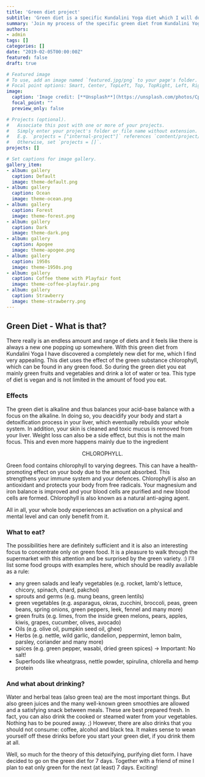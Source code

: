 ```yaml
---
title: 'Green diet project'
subtitle: 'Green diet is a specific Kundalini Yoga diet which I will do for 7 days.'
summary: 'Join my process of the specific green diet from Kundalini Yoga by Yogi Bhajan, see my meals, get inspired and maybe join me next time.' 
authors:
- admin
tags: []
categories: []
date: "2019-02-05T00:00:00Z"
featured: false
draft: true

# Featured image
# To use, add an image named `featured.jpg/png` to your page's folder.
# Focal point options: Smart, Center, TopLeft, Top, TopRight, Left, Right, BottomLeft, Bottom, BottomRight
image:
  caption: 'Image credit: [**Unsplash**](https://unsplash.com/photos/CpkOjOcXdUY)'
  focal_point: ""
  preview_only: false

# Projects (optional).
#   Associate this post with one or more of your projects.
#   Simply enter your project's folder or file name without extension.
#   E.g. `projects = ["internal-project"]` references `content/project/deep-learning/index.md`.
#   Otherwise, set `projects = []`.
projects: []

# Set captions for image gallery.
gallery_item:
- album: gallery
  caption: Default
  image: theme-default.png
- album: gallery
  caption: Ocean
  image: theme-ocean.png
- album: gallery
  caption: Forest
  image: theme-forest.png
- album: gallery
  caption: Dark
  image: theme-dark.png
- album: gallery
  caption: Apogee
  image: theme-apogee.png
- album: gallery
  caption: 1950s
  image: theme-1950s.png
- album: gallery
  caption: Coffee theme with Playfair font
  image: theme-coffee-playfair.png
- album: gallery
  caption: Strawberry
  image: theme-strawberry.png
---
```


## Green Diet - What is that?

There really is an endless amount and range of diets and it feels like there is always a new one popping up somewhere. With this green diet from Kundalini Yoga I have discovered a completely new diet for me, which I find very appealing. This diet uses the effect of the green substance chlorophyll, which can be found in any green food. So during the green diet you eat mainly green fruits and vegetables and drink a lot of water or tea. This type of diet is vegan and is not limited in the amount of food you eat. 

### Effects

The green diet is alkaline and thus balances your acid-base balance with a focus on the alkaline. In doing so, you deacidify your body and start a detoxification process in your liver, which eventually rebuilds your whole system. In addition, your skin is cleaned and toxic mucus is removed from your liver. Weight loss can also be a side effect, but this is not the main focus. This and even more happens mainly due to the ingredient 

<center>CHLOROPHYLL.</center>

Green food contains chlorophyll to varying degrees. This can have a health-promoting effect on your body due to the amount absorbed. This strengthens your immune system and your defences. Chlorophyll is also an antioxidant and protects your body from free radicals. Your magnesium and iron balance is improved and your blood cells are purified and new blood cells are formed. Chlorophyll is also known as a natural anti-aging agent.

All in all, your whole body experiences an activation on a physical and mental level and can only benefit from it. 

### What to eat?

The possibilities here are definitely sufficient and it is also an interesting focus to concentrate only on green food. It is a pleasure to walk through the supermarket with this attention and be surprised by the green variety. :) 
I'll list some food groups with examples here, which should be readily available as a rule:

- any green salads and leafy vegetables (e.g. rocket, lamb's lettuce, chicory, spinach, chard, pakchoi)
- sprouts and germs (e.g. mung beans, green lentils)
- green vegetables (e.g. asparagus, okras, zucchini, broccoli, peas, green beans, spring onions, green peppers, leek, fennel and many more)
- green fruits (e.g. limes, from the inside green melons, pears, apples, kiwis, grapes, cucumber, olives, avocado)
- Oils (e.g. olive oil, pumpkin seed oil, ghee)
- Herbs (e.g. nettle, wild garlic, dandelion, peppermint, lemon balm, parsley, coriander and many more)
- spices (e.g. green pepper, wasabi, dried green spices)
→ Important: No salt!
- Superfoods like wheatgrass, nettle powder, spirulina, chlorella and hemp protein

### And what about drinking?

Water and herbal teas (also green tea) are the most important things. But also green juices and the many well-known green smoothies are allowed and a satisfying snack between meals. These are best prepared fresh. In fact, you can also drink the cooked or steamed water from your vegetables. Nothing has to be poured away. ;) However, there are also drinks that you should not consume: coffee, alcohol and black tea. It makes sense to wean yourself off these drinks before you start your green diet, if you drink them at all. 

Well, so much for the theory of this detoxifying, purifying diet form. I have decided to go on the green diet for 7 days. Together with a friend of mine I plan to eat only green for the next (at least) 7 days. Exciting! 
